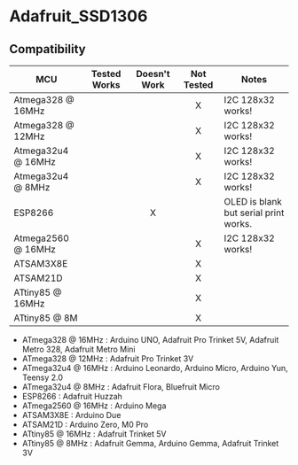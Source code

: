 # Adafruit_SSD1306
<!-- START COMPATIBILITY TABLE -->

## Compatibility

MCU               | Tested Works | Doesn't Work | Not Tested  | Notes
----------------- | :----------: | :----------: | :---------: | -----
Atmega328 @ 16MHz |             |             |     X       | I2C 128x32 works!
Atmega328 @ 12MHz |             |             |     X       | I2C 128x32 works!
Atmega32u4 @ 16MHz |             |             |     X       | I2C 128x32 works!
Atmega32u4 @ 8MHz |             |             |     X       | I2C 128x32 works!
ESP8266           |             |      X       |            | OLED is blank but serial print works.
Atmega2560 @ 16MHz |             |             |     X       | I2C 128x32 works!
ATSAM3X8E         |             |             |     X       | 
ATSAM21D          |             |             |     X       | 
ATtiny85 @ 16MHz  |             |             |     X       | 
ATtiny85 @ 8M     |             |             |     X       | 

  * ATmega328 @ 16MHz : Arduino UNO, Adafruit Pro Trinket 5V, Adafruit Metro 328, Adafruit Metro Mini
  * ATmega328 @ 12MHz : Adafruit Pro Trinket 3V
  * ATmega32u4 @ 16MHz : Arduino Leonardo, Arduino Micro, Arduino Yun, Teensy 2.0
  * ATmega32u4 @ 8MHz : Adafruit Flora, Bluefruit Micro
  * ESP8266 : Adafruit Huzzah
  * ATmega2560 @ 16MHz : Arduino Mega
  * ATSAM3X8E : Arduino Due
  * ATSAM21D : Arduino Zero, M0 Pro
  * ATtiny85 @ 16MHz : Adafruit Trinket 5V
  * ATtiny85 @ 8MHz : Adafruit Gemma, Arduino Gemma, Adafruit Trinket 3V

<!-- END COMPATIBILITY TABLE -->
